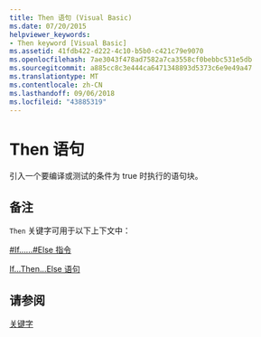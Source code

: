 ```yaml
---
title: Then 语句 (Visual Basic)
ms.date: 07/20/2015
helpviewer_keywords:
- Then keyword [Visual Basic]
ms.assetid: 41fdb422-d222-4c10-b5b0-c421c79e9070
ms.openlocfilehash: 7ae3043f478ad7582a7ca3558cf0bebbc531e5db
ms.sourcegitcommit: a885cc8c3e444ca6471348893d5373c6e9e49a47
ms.translationtype: MT
ms.contentlocale: zh-CN
ms.lasthandoff: 09/06/2018
ms.locfileid: "43885319"
---
```

# <a name="then-statement"></a>Then 语句
引入一个要编译或测试的条件为 true 时执行的语句块。  
  
## <a name="remarks"></a>备注  
 `Then` 关键字可用于以下上下文中：  
  
 [#If......#Else 指令](../../../visual-basic/language-reference/directives/if-then-else-directives.md)  
  
 [If...Then...Else 语句](../../../visual-basic/language-reference/statements/if-then-else-statement.md)  
  
## <a name="see-also"></a>请参阅  
 [关键字](../../../visual-basic/language-reference/keywords/index.md)
